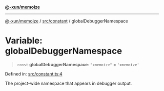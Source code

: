 [**@-xun/memoize**](../../../README.md)

***

[@-xun/memoize](../../../README.md) / [src/constant](../README.md) / globalDebuggerNamespace

# Variable: globalDebuggerNamespace

> `const` **globalDebuggerNamespace**: `"xmemoize"` = `'xmemoize'`

Defined in: [src/constant.ts:4](https://github.com/Xunnamius/memoize/blob/283d7337c9ac22bf4837dd729f73aabb00c33795/src/constant.ts#L4)

The project-wide namespace that appears in debugger output.
